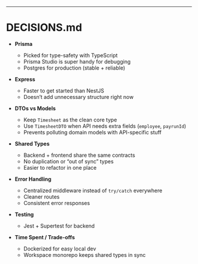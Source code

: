 
---

# DECISIONS.md

* **Prisma**

  * Picked for type-safety with TypeScript
  * Prisma Studio is super handy for debugging
  * Postgres for production (stable + reliable)

* **Express**

  * Faster to get started than NestJS
  * Doesn’t add unnecessary structure right now

* **DTOs vs Models**

  * Keep `Timesheet` as the clean core type
  * Use `TimesheetDTO` when API needs extra fields (`employee`, `payrunId`)
  * Prevents polluting domain models with API-specific stuff

* **Shared Types**

  * Backend + frontend share the same contracts
  * No duplication or “out of sync” types
  * Easier to refactor in one place

* **Error Handling**

  * Centralized middleware instead of `try/catch` everywhere
  * Cleaner routes
  * Consistent error responses

* **Testing**

  * Jest + Supertest for backend

* **Time Spent / Trade-offs**

  * Dockerized for easy local dev
  * Workspace monorepo keeps shared types in sync
